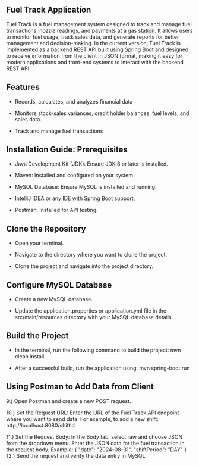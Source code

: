 ## Fuel Track Application


Fuel Track is a fuel management system designed to track and manage fuel transactions, nozzle readings, and payments at a gas station. It allows users to monitor fuel usage, track sales data, and generate reports for better management and decision-making. In the current version, Fuel Track is implemented as a backend REST API built using Spring Boot and designed to receive information from the client in JSON format, making it easy for modern applications and front-end systems to interact with the backend REST API.

## Features

- Records, calculates, and analyzes financial data

- Monitors stock-sales variances, credit holder balances, fuel levels, and sales data.

- Track and manage fuel transactions


## Installation Guide: Prerequisites

- Java Development Kit (JDK): Ensure JDK 8 or later is installed.

- Maven: Installed and configured on your system.

- MySQL Database: Ensure MySQL is installed and running.

- IntelliJ IDEA or any IDE with Spring Boot support.

- Postman: Installed for API testing.


## Clone the Repository

- Open your terminal.

- Navigate to the directory where you want to clone the project.

- Clone the project and navigate into the project directory.


## Configure MySQL Database

- Create a new MySQL database.

- Update the application.properties or application.yml file in the src/main/resources directory with your MySQL database details.


## Build the Project

- In the terminal, run the following command to build the project: mvn clean install

- After a successful build, run the application using: mvn spring-boot:run


## Using Postman to Add Data from Client

9.) Open Postman and create a new POST request.

10.) Set the Request URL: Enter the URL of the Fuel Track API endpoint where you want to send data. For example, to add a new shift: http://localhost:8080/shiftId

11.) Set the Request Body: In the Body tab, select raw and choose JSON from the dropdown menu. Enter the JSON data for the fuel transaction in the request body. Example:
      { "date": "2024-08-31", 
        "shiftPeriod": "DAY"
      }
12.) Send the request and verify the data entry in MySQL

